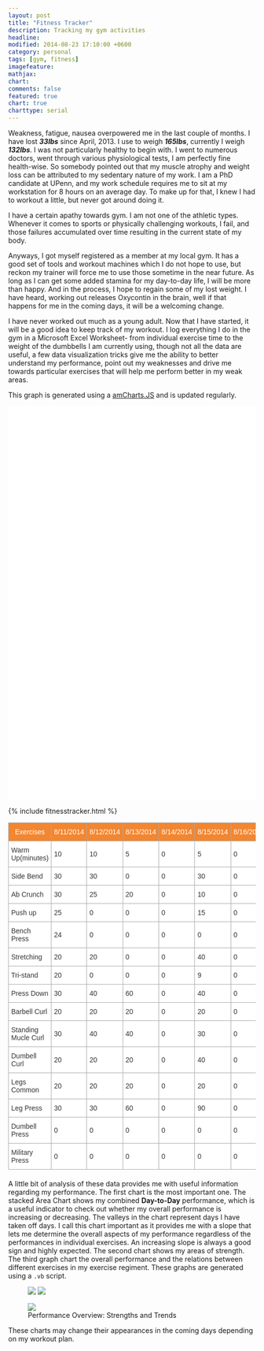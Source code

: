 ```yaml
---
layout: post
title: "Fitness Tracker"
description: Tracking my gym activities
headline: 
modified: 2014-08-23 17:10:00 +0600
category: personal
tags: [gym, fitness]
imagefeature: 
mathjax: 
chart: 
comments: false
featured: true
chart: true
charttype: serial
---
```

Weakness, fatigue, nausea overpowered me in the last couple of months. I have lost ***33lbs*** since April, 2013. I use to weigh ***165lbs***, currently I weigh ***132lbs***. I was not particularly healthy to begin with. I went to numerous doctors, went through various physiological tests, I am perfectly fine health-wise. So somebody pointed out that my muscle atrophy and weight loss can be attributed to my sedentary nature of my work. I am a PhD candidate at UPenn, and my work schedule requires me to sit at my workstation for 8 hours on an average day. To make up for that, I knew I had to workout a little, but never got around doing it.

I have a certain apathy towards gym. I am not one of the athletic types. Whenever it comes to sports or physically challenging workouts, I fail, and those failures accumulated over time resulting in the current state of my body.

Anyways, I got myself registered as a member at my local gym. It has a good set of tools and workout machines which I do not hope to use, but reckon my trainer will force me to use those sometime in the near future. As long as I can get some added stamina for my day-to-day life, I will be more than happy. And in the process, I hope to regain some of my lost weight. I have heard, working out releases Oxycontin in the brain, well if that happens for me in the coming days, it will be a welcoming change.

I have never worked out much as a young adult. Now that I have started, it will be a good idea to keep track of my workout. I log everything I do in the gym in a Microsoft Excel Worksheet- from individual exercise time to the weight of the dumbbells I am currently using, though not all the data are useful, a few data visualization tricks give me the ability to better understand my performance, point out my weaknesses and drive me towards particular exercises that will help me perform better in my weak areas.

This graph is generated using a [amCharts.JS](http://www.amcharts.com/) and is updated regularly.

<div id="chartdiv" style="width: 100%; height: 800px; background-color: #FFFFFF;" ></div>

<script type="text/javascript" src="http://cdn.amcharts.com/lib/3/exporting/amexport.js"></script>
<script type="text/javascript" src="http://cdn.amcharts.com/lib/3/exporting/canvg.js"></script>
<script type="text/javascript" src="http://cdn.amcharts.com/lib/3/exporting/rgbcolor.js"></script>
<script type="text/javascript" src="http://cdn.amcharts.com/lib/3/exporting/filesaver.js"></script>

{% include fitnesstracker.html %}

<style type="text/css">
.tg  {border-collapse:collapse;border-spacing:0;border-color:#aaa;margin:0px auto; margin-bottom: 20px; margin-top: 15px;}
.tg td{font-family:Arial, sans-serif;font-size:14px;padding:10px 5px;border-style:solid;border-width:1px;overflow:hidden;word-break:normal;border-color:#aaa;color:#333;background-color:#fff;}
.tg th{font-family:Arial, sans-serif;font-size:14px;font-weight:normal;padding:10px 5px;border-style:solid;border-width:1px;overflow:hidden;word-break:normal;border-color:#aaa;color:#fff;background-color:#f38630;}
.tg .tg-z2zr{background-color:#FCFBE3}
</style>
<table class="tg" style="width:100%">
  <tr>
    <th class="tg-031e">Exercises</th>
    <th class="tg-031e">8/11/2014</th>
    <th class="tg-031e">8/12/2014</th>
    <th class="tg-031e">8/13/2014</th>
    <th class="tg-031e">8/14/2014</th>
    <th class="tg-031e">8/15/2014</th>
    <th class="tg-031e">8/16/2014</th>
    <th class="tg-031e">8/17/2014</th>
    <th class="tg-031e">8/18/2014</th>
    <th class="tg-031e">8/19/2014</th>
    <th class="tg-031e">8/20/2014</th>
    <th class="tg-031e">8/21/2014</th>
    <th class="tg-031e">8/22/2014</th>
    <th class="tg-031e">8/23/2014</th>
  </tr>
  <tr>
    <td class="tg-031e">Warm Up(minutes)</td>
    <td class="tg-031e">10</td>
    <td class="tg-031e">10</td>
    <td class="tg-031e">5</td>
    <td class="tg-031e">0</td>
    <td class="tg-031e">5</td>
    <td class="tg-031e">0</td>
    <td class="tg-031e">5</td>
    <td class="tg-031e">10</td>
    <td class="tg-031e">10</td>
    <td class="tg-031e">10</td>
    <td class="tg-031e">0</td>
    <td class="tg-031e">5</td>
    <td class="tg-031e">10</td>
  </tr>
  <tr>
    <td class="tg-031e">Side Bend</td>
    <td class="tg-031e">30</td>
    <td class="tg-031e">30</td>
    <td class="tg-031e">0</td>
    <td class="tg-031e">0</td>
    <td class="tg-031e">30</td>
    <td class="tg-031e">0</td>
    <td class="tg-031e">30</td>
    <td class="tg-031e">30</td>
    <td class="tg-031e">30</td>
    <td class="tg-031e">30</td>
    <td class="tg-031e">0</td>
    <td class="tg-031e">50</td>
    <td class="tg-031e">50</td>
  </tr>
  <tr>
    <td class="tg-031e">Ab Crunch</td>
    <td class="tg-031e">30</td>
    <td class="tg-031e">25</td>
    <td class="tg-031e">20</td>
    <td class="tg-031e">0</td>
    <td class="tg-031e">10</td>
    <td class="tg-031e">0</td>
    <td class="tg-031e">5</td>
    <td class="tg-031e">0</td>
    <td class="tg-031e">30</td>
    <td class="tg-031e">30</td>
    <td class="tg-031e">0</td>
    <td class="tg-031e">50</td>
    <td class="tg-031e">50</td>
  </tr>
  <tr>
    <td class="tg-031e">Push up</td>
    <td class="tg-031e">25</td>
    <td class="tg-031e">0</td>
    <td class="tg-031e">0</td>
    <td class="tg-031e">0</td>
    <td class="tg-031e">15</td>
    <td class="tg-031e">0</td>
    <td class="tg-031e">5</td>
    <td class="tg-031e">0</td>
    <td class="tg-031e">30</td>
    <td class="tg-031e">30</td>
    <td class="tg-031e">0</td>
    <td class="tg-031e">45</td>
    <td class="tg-031e">40</td>
  </tr>
  <tr>
    <td class="tg-031e">Bench Press</td>
    <td class="tg-031e">24</td>
    <td class="tg-031e">0</td>
    <td class="tg-031e">0</td>
    <td class="tg-031e">0</td>
    <td class="tg-031e">0</td>
    <td class="tg-031e">0</td>
    <td class="tg-031e">3</td>
    <td class="tg-031e">10</td>
    <td class="tg-031e">30</td>
    <td class="tg-031e">10</td>
    <td class="tg-031e">0</td>
    <td class="tg-031e">10</td>
    <td class="tg-031e">0</td>
  </tr>
  <tr>
    <td class="tg-031e">Stretching</td>
    <td class="tg-031e">20</td>
    <td class="tg-031e">20</td>
    <td class="tg-031e">0</td>
    <td class="tg-031e">0</td>
    <td class="tg-031e">40</td>
    <td class="tg-031e">0</td>
    <td class="tg-031e">20</td>
    <td class="tg-031e">30</td>
    <td class="tg-031e">20</td>
    <td class="tg-031e">20</td>
    <td class="tg-031e">0</td>
    <td class="tg-031e">0</td>
    <td class="tg-031e">50</td>
  </tr>
  <tr>
    <td class="tg-031e">Tri-stand</td>
    <td class="tg-031e">20</td>
    <td class="tg-031e">0</td>
    <td class="tg-031e">0</td>
    <td class="tg-031e">0</td>
    <td class="tg-031e">9</td>
    <td class="tg-031e">0</td>
    <td class="tg-031e">2</td>
    <td class="tg-031e">0</td>
    <td class="tg-031e">0</td>
    <td class="tg-031e">0</td>
    <td class="tg-031e">0</td>
    <td class="tg-031e">0</td>
    <td class="tg-031e">0</td>
  </tr>
  <tr>
    <td class="tg-031e">Press Down</td>
    <td class="tg-031e">30</td>
    <td class="tg-031e">40</td>
    <td class="tg-031e">60</td>
    <td class="tg-031e">0</td>
    <td class="tg-031e">40</td>
    <td class="tg-031e">0</td>
    <td class="tg-031e">30</td>
    <td class="tg-031e">50</td>
    <td class="tg-031e">50</td>
    <td class="tg-031e">70</td>
    <td class="tg-031e">0</td>
    <td class="tg-031e">80</td>
    <td class="tg-031e">70</td>
  </tr>
  <tr>
    <td class="tg-031e">Barbell Curl</td>
    <td class="tg-031e">20</td>
    <td class="tg-031e">20</td>
    <td class="tg-031e">20</td>
    <td class="tg-031e">0</td>
    <td class="tg-031e">20</td>
    <td class="tg-031e">0</td>
    <td class="tg-031e">20</td>
    <td class="tg-031e">20</td>
    <td class="tg-031e">30</td>
    <td class="tg-031e">40</td>
    <td class="tg-031e">0</td>
    <td class="tg-031e">50</td>
    <td class="tg-031e">50</td>
  </tr>
  <tr>
    <td class="tg-031e">Standing Mucle Curl</td>
    <td class="tg-031e">30</td>
    <td class="tg-031e">40</td>
    <td class="tg-031e">40</td>
    <td class="tg-031e">0</td>
    <td class="tg-031e">30</td>
    <td class="tg-031e">0</td>
    <td class="tg-031e">10</td>
    <td class="tg-031e">50</td>
    <td class="tg-031e">40</td>
    <td class="tg-031e">30</td>
    <td class="tg-031e">0</td>
    <td class="tg-031e">50</td>
    <td class="tg-031e">40</td>
  </tr>
  <tr>
    <td class="tg-031e">Dumbell Curl</td>
    <td class="tg-031e">20</td>
    <td class="tg-031e">20</td>
    <td class="tg-031e">20</td>
    <td class="tg-031e">0</td>
    <td class="tg-031e">40</td>
    <td class="tg-031e">0</td>
    <td class="tg-031e">20</td>
    <td class="tg-031e">40</td>
    <td class="tg-031e">30</td>
    <td class="tg-031e">30</td>
    <td class="tg-031e">0</td>
    <td class="tg-031e">60</td>
    <td class="tg-031e">40</td>
  </tr>
  <tr>
    <td class="tg-031e">Legs Common</td>
    <td class="tg-031e">20</td>
    <td class="tg-031e">20</td>
    <td class="tg-031e">20</td>
    <td class="tg-031e">0</td>
    <td class="tg-031e">20</td>
    <td class="tg-031e">0</td>
    <td class="tg-031e">20</td>
    <td class="tg-031e">20</td>
    <td class="tg-031e">20</td>
    <td class="tg-031e">20</td>
    <td class="tg-031e">0</td>
    <td class="tg-031e">40</td>
    <td class="tg-031e">20</td>
  </tr>
  <tr>
    <td class="tg-031e">Leg Press</td>
    <td class="tg-031e">30</td>
    <td class="tg-031e">30</td>
    <td class="tg-031e">60</td>
    <td class="tg-031e">0</td>
    <td class="tg-031e">90</td>
    <td class="tg-031e">0</td>
    <td class="tg-031e">30</td>
    <td class="tg-031e">30</td>
    <td class="tg-031e">50</td>
    <td class="tg-031e">60</td>
    <td class="tg-031e">0</td>
    <td class="tg-031e">60</td>
    <td class="tg-031e">60</td>
  </tr>
  <tr>
    <td class="tg-031e">Dumbell Press</td>
    <td class="tg-031e">0</td>
    <td class="tg-031e">0</td>
    <td class="tg-031e">0</td>
    <td class="tg-031e">0</td>
    <td class="tg-031e">0</td>
    <td class="tg-031e">0</td>
    <td class="tg-031e">0</td>
    <td class="tg-031e">30</td>
    <td class="tg-031e">30</td>
    <td class="tg-031e">30</td>
    <td class="tg-031e">0</td>
    <td class="tg-031e">50</td>
    <td class="tg-031e">35</td>
  </tr>
  <tr>
    <td class="tg-031e">Military Press</td>
    <td class="tg-031e">0</td>
    <td class="tg-031e">0</td>
    <td class="tg-031e">0</td>
    <td class="tg-031e">0</td>
    <td class="tg-031e">0</td>
    <td class="tg-031e">0</td>
    <td class="tg-031e">0</td>
    <td class="tg-031e">44</td>
    <td class="tg-031e">30</td>
    <td class="tg-031e">30</td>
    <td class="tg-031e">0</td>
    <td class="tg-031e">40</td>
    <td class="tg-031e">46</td>
  </tr>
</table>

A little bit of analysis of these data provides me with useful information regarding my performance. The first chart is the most important one. The stacked Area Chart shows my combined **Day-to-Day** performance, which is a useful indicator to check out whether my overall performance is increasing or decreasing. The valleys in the chart represent days I have taken off days. I call this chart important as it provides me with a slope that lets me determine the overall aspects of my performance regardless of the performances in individual exercises. An increasing slope is always a good sign and highly expected. The second chart shows my areas of strength. The third graph chart the overall performance and the relations between different exercises in my exercise regiment. These graphs are generated using a `.vb` script.

<figure class="half">
	<a href="{{ site.url }}/images/overview.jpg" title="Overview"><img src="{{ site.url }}/images/overview.jpg"></a>
	<a href="{{ site.url }}/images/strengths.jpg" title="Performance Overview: Trends"><img src="{{ site.url }}/images/strengths.jpg"></a>
</figure>
<figure>
  <a href="{{ site.url }}/images/trends.jpg" title="Strengths"><img src="{{ site.url }}/images/trends.jpg"></a>
  <figcaption>Performance Overview: Strengths and Trends</figcaption>
</figure>

These charts may change their appearances in the coming days depending on my workout plan.